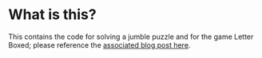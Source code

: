 # What is this?

This contains the code for solving a jumble puzzle and for the game Letter Boxed; please reference the [associated blog post here](https://hlfshell.ai/posts/letter-puzzles/).
